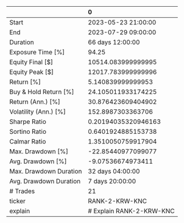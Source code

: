|                        | 0                        |
|:-----------------------|:-------------------------|
| Start                  | 2023-05-23 21:00:00      |
| End                    | 2023-07-29 09:00:00      |
| Duration               | 66 days 12:00:00         |
| Exposure Time [%]      | 94.25                    |
| Equity Final [$]       | 10514.083999999995       |
| Equity Peak [$]        | 12017.783999999996       |
| Return [%]             | 5.140839999999953        |
| Buy & Hold Return [%]  | 24.105011933174225       |
| Return (Ann.) [%]      | 30.876423609404902       |
| Volatility (Ann.) [%]  | 152.8987303363706        |
| Sharpe Ratio           | 0.20194035320946163      |
| Sortino Ratio          | 0.6401924885153738       |
| Calmar Ratio           | 1.3510050759917904       |
| Max. Drawdown [%]      | -22.85440977099077       |
| Avg. Drawdown [%]      | -9.07536674973411        |
| Max. Drawdown Duration | 32 days 04:00:00         |
| Avg. Drawdown Duration | 7 days 20:00:00          |
| # Trades               | 21                       |
| ticker                 | RANK-2-KRW-KNC           |
| explain                | # Explain RANK-2-KRW-KNC |